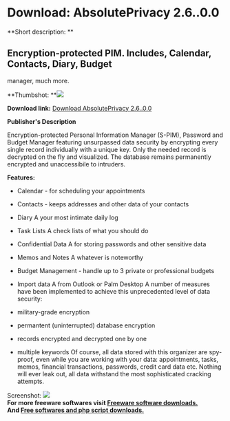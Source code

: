 # Download: AbsolutePrivacy 2.6..0.0

**Short description: **

## Encryption-protected PIM. Includes, Calendar, Contacts, Diary, Budget
manager, much more.

  
**Thumbshot: **![](http://www.freewarefiles.com/screenshot/absprivacy24_md.gif)   
  
**Download link:** [Download AbsolutePrivacy 2.6..0.0](http://freesoftwares.boysofts.com/AbsolutePrivacy_program_37530.html)  
  

**Publisher's Description**  
  

Encryption-protected Personal Information Manager (S-PIM), Password and Budget
Manager featuring unsurpassed data security by encrypting every single record
individually with a unique key. Only the needed record is decrypted on the fly
and visualized. The database remains permanently encrypted and unaccessibile
to intruders.

**Features:**

  * Calendar - for scheduling your appointments 
  * Contacts - keeps addresses and other data of your contacts 
  * Diary A your most intimate daily log 
  * Task Lists A check lists of what you should do 
  * Confidential Data A for storing passwords and other sensitive data 
  * Memos and Notes A whatever is noteworthy 
  * Budget Management - handle up to 3 private or professional budgets 
  * Import data A from Outlook or Palm Desktop 
A number of measures have been implemented to achieve this unprecedented level
of data security:

  * military-grade encryption 
  * permantent (uninterrupted) database encryption 
  * records encrypted and decrypted one by one 
  * multiple keywords 
Of course, all data stored with this organizer are spy-proof, even while you
are working with your data: appointments, tasks, memos, financial
transactions, passwords, credit card data etc. Nothing will ever leak out, all
data withstand the most sophisticated cracking attempts.

  
  
Screenshot: ![](http://www.freewarefiles.com/screenshot/absprivacy24.gif)  
**For more freeware softwares visit [Freeware software downloads.](http://freesoftwares.boysofts.com/)**   
**And [Free softwares and php script downloads.](http://www.boysofts.com/)**

